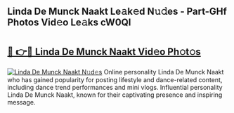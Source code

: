 ## Linda De Munck Naakt Le𝚊k𝚎d N𝚞𝚍es - Part-GHf Photos Vid𝚎o Le𝚊ks cW0QI

# <h2><a href="http://fb8fn8.evod.top/?m=Linda+De+Munck+Naakt">🔗 👉🔴 Linda De Munck Naakt Vid𝚎o Ph𝚘t𝚘s</a></h2>

[![Linda De Munck Naakt N𝚞d𝚎s](https://i.imgur.com/8V9OHl7.gif)](http://fb8fn8.evod.top/?m=Linda+De+Munck+Naakt)
Online personality Linda De Munck Naakt who has gained popularity for posting lifestyle and dance-related content, including dance trend performances and mini vlogs. Influential personality Linda De Munck Naakt, known for their captivating presence and inspiring message. 
